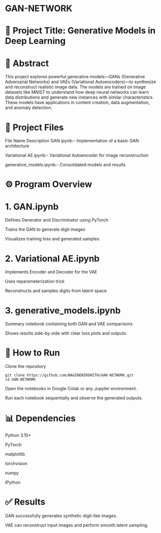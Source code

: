 ﻿# GAN-NETWORK
# 📁 Project Title: Generative Models in Deep Learning
# 🧠 Abstract
This project explores powerful generative models—GANs (Generative Adversarial Networks) and VAEs (Variational Autoencoders)—to synthesize and reconstruct realistic image data. The models are trained on image datasets like MNIST to understand how deep neural networks can learn data distributions and generate new instances with similar characteristics. These models have applications in content creation, data augmentation, and anomaly detection.

# 📜 Project Files
File Name	Description
GAN.ipynb:- 	Implementation of a basic GAN architecture

Variational AE.ipynb:- 	Variational Autoencoder for image reconstruction

generative_models.ipynb:-	Consolidated models and results

# ⚙️ Program Overview
# 1. GAN.ipynb

Defines Generator and Discriminator using PyTorch

Trains the GAN to generate digit images

Visualizes training loss and generated samples

# 2. Variational AE.ipynb

Implements Encoder and Decoder for the VAE

Uses reparameterization trick

Reconstructs and samples digits from latent space

# 3. generative_models.ipynb

Summary notebook containing both GAN and VAE comparisons

Shows results side-by-side with clear loss plots and outputs

# 🚀 How to Run
Clone the repository
```
git clone https://github.com/NAGINENIROHITH/GAN-NETWORK.git
cd GAN-NETWORK
```

Open the notebooks in Google Colab or any Jupyter environment.

Run each notebook sequentially and observe the generated outputs.

# 📊 Dependencies
Python 3.10+

PyTorch

matplotlib

torchvision

numpy

IPython

# ✅ Results
GAN successfully generates synthetic digit-like images.

VAE can reconstruct input images and perform smooth latent sampling.

